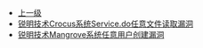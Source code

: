 * [上一级](docs/wy876_poc/)
* [锐明技术Crocus系统Service.do任意文件读取漏洞](docs/wy876_poc/%E9%94%90%E6%98%8E%E6%8A%80%E6%9C%AFCrocus%E7%B3%BB%E7%BB%9F/%E9%94%90%E6%98%8E%E6%8A%80%E6%9C%AFCrocus%E7%B3%BB%E7%BB%9FService.do%E4%BB%BB%E6%84%8F%E6%96%87%E4%BB%B6%E8%AF%BB%E5%8F%96%E6%BC%8F%E6%B4%9E.md)
* [锐明技术Mangrove系统任意用户创建漏洞](docs/wy876_poc/%E9%94%90%E6%98%8E%E6%8A%80%E6%9C%AFCrocus%E7%B3%BB%E7%BB%9F/%E9%94%90%E6%98%8E%E6%8A%80%E6%9C%AFMangrove%E7%B3%BB%E7%BB%9F%E4%BB%BB%E6%84%8F%E7%94%A8%E6%88%B7%E5%88%9B%E5%BB%BA%E6%BC%8F%E6%B4%9E.md)
